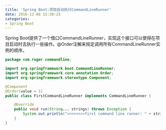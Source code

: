 ```yaml
---
title: 'Spring Boot:项目启动执行CommandLineRunner'
date: 2016-12-06 15:30:23
categories:
- Spring Boot
---
```


Spring Boot提供了一个借口CommandLineRunner，实现这个接口可以使得在项目启动时去执行一些操作。@Order注解来规定调用所有CommandLineRunner实例的顺序。

```java
package com.roger.commandline;

import org.springframework.boot.CommandLineRunner;
import org.springframework.core.annotation.Order;
import org.springframework.stereotype.Component;

@Component
@Order(value = 1)
public class FirstCommandLineRunner implements CommandLineRunner {

    @Override
    public void run(String... strings) throws Exception {
        System.out.println(">>>>>>>>first command line runner: " + strings);
    }
}
```

